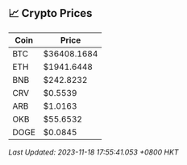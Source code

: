 ## 📈 Crypto Prices

| Coin | Price |
| ---- | ----- |
| BTC | $36408.1684 |
| ETH | $1941.6448 |
| BNB | $242.8232 |
| CRV | $0.5539 |
| ARB | $1.0163 |
| OKB | $55.6532 |
| DOGE | $0.0845 |

_Last Updated: 2023-11-18 17:55:41.053 +0800 HKT_